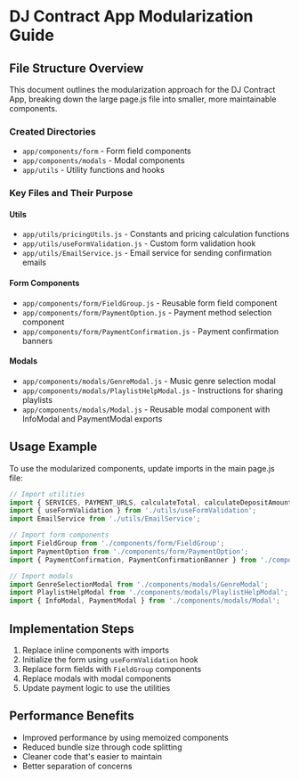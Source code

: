 # DJ Contract App Modularization Guide

## File Structure Overview

This document outlines the modularization approach for the DJ Contract App, breaking down the large page.js file into smaller, more maintainable components.

### Created Directories

- `app/components/form` - Form field components 
- `app/components/modals` - Modal components
- `app/utils` - Utility functions and hooks

### Key Files and Their Purpose

#### Utils
- `app/utils/pricingUtils.js` - Constants and pricing calculation functions
- `app/utils/useFormValidation.js` - Custom form validation hook
- `app/utils/EmailService.js` - Email service for sending confirmation emails

#### Form Components
- `app/components/form/FieldGroup.js` - Reusable form field component
- `app/components/form/PaymentOption.js` - Payment method selection component
- `app/components/form/PaymentConfirmation.js` - Payment confirmation banners

#### Modals
- `app/components/modals/GenreModal.js` - Music genre selection modal
- `app/components/modals/PlaylistHelpModal.js` - Instructions for sharing playlists
- `app/components/modals/Modal.js` - Reusable modal component with InfoModal and PaymentModal exports

## Usage Example 

To use the modularized components, update imports in the main page.js file:

```jsx
// Import utilities
import { SERVICES, PAYMENT_URLS, calculateTotal, calculateDepositAmount } from './utils/pricingUtils';
import { useFormValidation } from './utils/useFormValidation';
import EmailService from './utils/EmailService';

// Import form components
import FieldGroup from './components/form/FieldGroup';
import PaymentOption from './components/form/PaymentOption';
import { PaymentConfirmation, PaymentConfirmationBanner } from './components/form/PaymentConfirmation';

// Import modals
import GenreSelectionModal from './components/modals/GenreModal';
import PlaylistHelpModal from './components/modals/PlaylistHelpModal';
import { InfoModal, PaymentModal } from './components/modals/Modal';
```

## Implementation Steps

1. Replace inline components with imports
2. Initialize the form using `useFormValidation` hook
3. Replace form fields with `FieldGroup` components
4. Replace modals with modal components
5. Update payment logic to use the utilities

## Performance Benefits

- Improved performance by using memoized components
- Reduced bundle size through code splitting
- Cleaner code that's easier to maintain
- Better separation of concerns